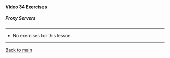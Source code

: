 #### Video 34 Exercises

##### Proxy Servers

---

- No exercises for this lesson.

---

[Back to main](https://github.com/rot0xd/CBTNuggets/blob/master/CEHv9/README.md)

